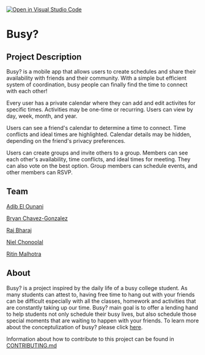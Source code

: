 [![Open in Visual Studio Code](https://classroom.github.com/assets/open-in-vscode-c66648af7eb3fe8bc4f294546bfd86ef473780cde1dea487d3c4ff354943c9ae.svg)](https://classroom.github.com/online_ide?assignment_repo_id=8737523&assignment_repo_type=AssignmentRepo)
# Busy?

## Project Description

Busy? is a mobile app that allows users to create schedules and share their availability with friends and their community. With a simple but efficient system of coordination, busy people can finally find the time to connect with each other!

Every user has a private calendar where they can add and edit activites for specific times. Activities may be one-time or recurring. Users can view by day, week, month, and year.

Users can see a friend's calendar to determine a time to connect. Time conflicts and ideal times are highlighted. Calendar details may be hidden, depending on the friend's privacy preferences.

Users can create groups and invite others to a group. Members can see each other's availability, time conflicts, and ideal times for meeting. They can also vote on the best option. Group members can schedule events, and other members can RSVP.

## Team

[Adib El Ounani](https://github.com/wananiadib)

[Bryan Chavez-Gonzalez](https://github.com/bcg325)

[Raj Bharaj](https://github.com/rajanbharaj)

[Niel Chonoolal](https://github.com/nielnyu)

[Ritin Malhotra](https://github.com/ritindev)

## About

Busy? is a project inspired by the daily life of a busy college student. As many students can attest to, having free time to hang out with your friends can be difficult especially with all the classes, homework and activities that are constantly taking up our time. Busy? main goal is to offer a lending hand to help students not only schedule their busy lives, but also schedule those special moments that are waiting to happen with your friends. To learn more about the conceptulization of busy? please click [here](https://github.com/agiledev-students-fall2022/project-proposal-codingbuds/blob/main/README.md). 

Information about how to contribute to this project can be found in [CONTRIBUTING.md](./CONTRIBUTING.md)



